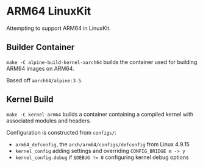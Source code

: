 # ARM64 LinuxKit

Attempting to support ARM64 in LinuxKit.

## Builder Container

`make -C alpine-build-kernel-aarch64` builds the container used for building
ARM64 images on ARM64.

Based off `aarch64/alpine:3.5`.

## Kernel Build

`make -C kernel-arm64` builds a container containing a compiled kernel with
associated modules and headers.

Configuration is constructed from `configs/`:
  * `arm64_defconfig`, the `arch/arm64/configs/defconfig` from Linux 4.9.15
  * `kernel_config` adding settings and overriding `CONFIG_BRIDGE m -> y`
  * `kernel_config.debug` if `$DEBUG != 0` configuring kernel debug options
